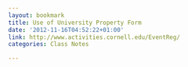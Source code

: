 ```yaml
---
layout: bookmark
title: Use of University Property Form
date: '2012-11-16T04:52:22+01:00'
link: http://www.activities.cornell.edu/EventReg/
categories: Class Notes

---
```

